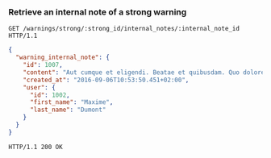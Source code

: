### Retrieve an internal note of a strong warning

```http
GET /warnings/strong/:strong_id/internal_notes/:internal_note_id HTTP/1.1
```

```json
{
  "warning_internal_note": {
    "id": 1007,
    "content": "Aut cumque et eligendi. Beatae et quibusdam. Quo doloremque vel tenetur impedit quibusdam consectetur vero. Quia adipisci quia.",
    "created_at": "2016-09-06T10:53:50.451+02:00",
    "user": {
      "id": 1002,
      "first_name": "Maxime",
      "last_name": "Dumont"
    }
  }
}
```

```http
HTTP/1.1 200 OK
```
